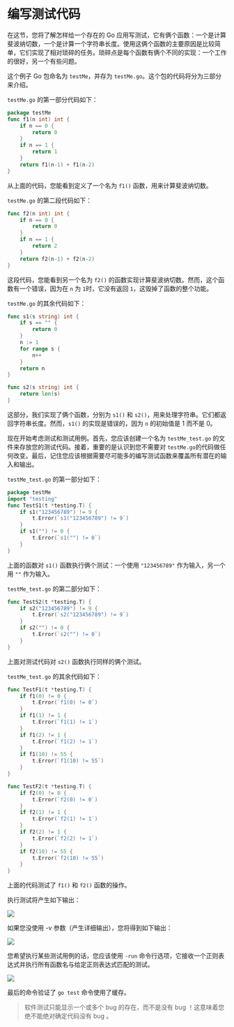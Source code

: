 # **编写测试代码**

在这节，您将了解怎样给一个存在的 Go 应用写测试，它有俩个函数：一个是计算斐波纳切数，一个是计算一个字符串长度。使用这俩个函数的主要原因是比较简单，它们实现了相对琐碎的任务。琐碎点是每个函数有俩个不同的实现：一个工作的很好，另一个有些问题。

这个例子 Go 包命名为 `testMe`，并存为 `testMe.go`。这个包的代码将分为三部分来介绍。

`testMe.go` 的第一部分代码如下：

```go
package testMe
func f1(n int) int {
    if n == 0 {
        return 0
    }
    if n == 1 {
        return 1
    }
    return f1(n-1) + f1(n-2)
}
```

从上面的代码，您能看到定义了一个名为 `f1()` 函数，用来计算斐波纳切数。

`testMe.go` 的第二段代码如下：

```go
func f2(n int) int {
    if n == 0 {
        return 0
    }
    if n == 1 {
        return 2
    }
    return f2(n-1) + f2(n-2)
}
```

这段代码，您能看到另一个名为 `f2()` 的函数实现计算斐波纳切数。然而，这个函数有一个错误，因为在 `n` 为 `1`时，它没有返回 `1`，这毁掉了函数的整个功能。

`testMe.go` 的其余代码如下：

```go
func s1(s string) int {
    if s == "" {
        return 0
    }
    n := 1
    for range s {
        n++
    }
    return n
}

func s2(s string) int {
    return len(s)
}
```

这部分，我们实现了俩个函数，分别为 `s1()` 和 `s2()`，用来处理字符串。它们都返回字符串长度。然而，`s1()` 的实现是错误的，因为 `n` 的初始值是 1 而不是 0。

现在开始考虑测试和测试用例。首先，您应该创建一个名为 `testMe_test.go` 的文件来存放您的测试代码。接着，重要的是认识到您不需要对 `testMe.go`的代码做任何改变。最后，记住您应该根据需要尽可能多的编写测试函数来覆盖所有潜在的输入和输出。

`testMe_test.go` 的第一部分如下：

```go
package testMe
import "testing"
func TestS1(t *testing.T) {
    if s1("123456789") != 9 {
        t.Error(`s1("123456789") != 9`)
    }
    if s1("") != 0 {
        t.Error(`s1("") != 0`)
    }
}
```

上面的函数对 `s1()` 函数执行俩个测试：一个使用 `"123456789"` 作为输入，另一个用 `""` 作为输入。

`testMe_test.go` 的第二部分如下：

```go
func TestS2(t *testing.T) {
    if s2("123456789") != 9 {
        t.Error(`s2("123456789") != 9`)
    }
    if s2("") != 0 {
        t.Error(`s2("") != 0`)
    }
}
```

上面对测试代码对 `s2()` 函数执行同样的俩个测试。

`testMe_test.go` 的其余代码如下：

```go
func TestF1(t *testing.T) {
    if f1(0) != 0 {
        t.Error(`f1(0) != 0`)
    }
    if f1(1) != 1 {
        t.Error(`f1(1) != 1`)
    }
    if f1(2) != 1 {
        t.Error(`f1(2) != 1`)
    }
    if f1(10) != 55 {
        t.Error(`f1(10) != 55`)
    }
}

func TestF2(t *testing.T) {
    if f2(0) != 0 {
        t.Error(`f2(0) != 0`)
    }
    if f2(1) != 1 {
        t.Error(`f2(1) != 1`)
    }
    if f2(2) != 1 {
        t.Error(`f2(2) != 1`)
    }
    if f2(10) != 55 {
        t.Error(`f2(10) != 55`)
    }
}
```
上面的代码测试了 `f1()` 和 `f2()` 函数的操作。

执行测试将产生如下输出：

![](https://github.com/hantmac/Mastering_Go_ZH_CN/tree/master/images/chapter11/11.7.1-1.jpg)

如果您没使用 -v 参数（产生详细输出），您将得到如下输出：

![](https://github.com/hantmac/Mastering_Go_ZH_CN/tree/master/images/chapter11/11.7.1-2.jpg)

您希望执行某些测试用例的话，您应该使用 `-run` 命令行选项，它接收一个正则表达式并执行所有函数名与给定正则表达式匹配的测试。

![](https://github.com/hantmac/Mastering_Go_ZH_CN/tree/master/images/chapter11/11.7.1-3.jpg)

最后的命令验证了 `go test` 命令使用了缓存。

> 软件测试只能显示一个或多个 bug 的存在，而不是没有 bug ！这意味着您绝不能绝对确定代码没有 bug 。